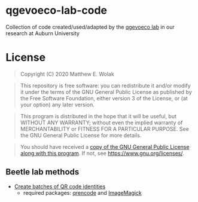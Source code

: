 # qgevoeco-lab-code
Collection of code created/used/adapted by the [qgevoeco lab](https://qgevoeco.com) in our research at Auburn University

# License

>Copyright (C) 2020  Matthew E. Wolak

>This repository is free software: you can redistribute it and/or modify
    it under the terms of the GNU General Public License as published by
    the Free Software Foundation, either version 3 of the License, or
    (at your option) any later version.

>This program is distributed in the hope that it will be useful,
    but WITHOUT ANY WARRANTY; without even the implied warranty of
    MERCHANTABILITY or FITNESS FOR A PARTICULAR PURPOSE.  See the
    GNU General Public License for more details.

>You should have received a [copy of the GNU General Public License
    along with this program](https://github.com/qgevoeco/qgevoeco-lab-code/blob/main/LICENSE).  If not, see <https://www.gnu.org/licenses/>.



## Beetle lab methods

  - [Create batches of QR code identities](https://github.com/qgevoeco/qgevoeco-lab-code/blob/main/Beetle-lab-methods/QRcode.sh)
    - required packages: [qrencode](https://fukuchi.org/works/qrencode/) and [ImageMagick ](https://imagemagick.org/index.php)
  

